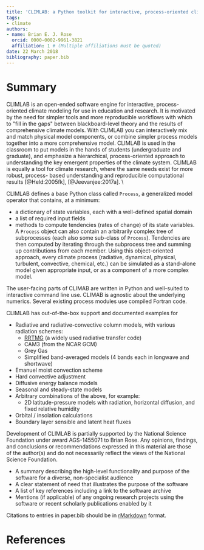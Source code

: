 ```yaml
---
title: 'CLIMLAB: a Python toolkit for interactive, process-oriented climate modeling'
tags:
- climate
authors:
- name: Brian E. J. Rose
  orcid: 0000-0002-9961-3821
  affiliation: 1 # (Multiple affiliations must be quoted)
date: 22 March 2018
bibliography: paper.bib
---
```


# Summary

CLIMLAB is an open-ended software engine for interactive, process-oriented climate modeling for use in education and research. It is motivated by the need for simpler tools and more reproducible workflows with which to "fill in the gaps" between blackboard-level theory and the results of comprehensive climate models. With CLIMLAB you can interactively mix and match physical model components, or combine simpler process models together into a more comprehensive model. CLIMLAB is used in the classroom to put models in the hands of students (undergraduate and graduate), and emphasize a hierarchical, process-oriented approach to understanding the key emergent properties of the climate system. CLIMLAB is equally a tool for climate research, where the same needs exist for more robust, process- based understanding and reproducible computational results [@Held:2005fk], [@Jeevanjee:2017a]. \

CLIMLAB defines a base Python class called `Process`, a generalized model operator that contains, at a minimum:
- a dictionary of state variables, each with a well-defined spatial domain
- a list of required input fields
- methods to compute tendencies (rates of change) of its state variables.
A `Process` object can also contain an arbitrarily complex tree of subprocesses (each also some sub-class of `Process`). Tendencies are then computed by iterating through the subprocess tree and summing up contributions from each member. Using this object-oriented approach, every climate process (radiative, dynamical, physical, turbulent, convective, chemical, etc.) can be simulated as a stand-alone
model given appropriate input, or as a component of a more complex model.

The user-facing parts of CLIMAB are written in Python and well-suited to interactive command line use. CLIMAB is agnostic about the underlying numerics. Several existing process modules use compiled Fortran code.

CLIMLAB has out-of-the-box support and documented examples for

- Radiative and radiative-convective column models, with various radiation schemes:
    - [RRTMG](http://rtweb.aer.com/rrtm_frame.html) (a widely used radiative transfer code)
    - CAM3  (from the NCAR GCM)
    - Grey Gas
    - Simplified band-averaged models (4 bands each in longwave and shortwave)
- Emanuel moist convection scheme
- Hard convective adjustment
- Diffusive energy balance models
- Seasonal and steady-state models
- Arbitrary combinations of the above, for example:
    - 2D latitude-pressure models with radiation, horizontal diffusion, and fixed relative humidity
- Orbital / insolation calculations
- Boundary layer sensible and latent heat fluxes


Development of CLIMLAB is partially supported by the National Science Foundation under award AGS-1455071 to Brian Rose. Any opinions, findings, and conclusions or recommendations expressed in this material are those of the author(s) and do not necessarily reflect the views of the National Science Foundation.

- A summary describing the high-level functionality and purpose of the software
for a diverse, non-specialist audience
- A clear statement of need that illustrates the purpose of the software
- A list of key references including a link to the software archive
- Mentions (if applicable) of any ongoing research projects using the software
or recent scholarly publications enabled by it

Citations to entries in paper.bib should be in
[rMarkdown](http://rmarkdown.rstudio.com/authoring_bibliographies_and_citations.html)
format.


# References
